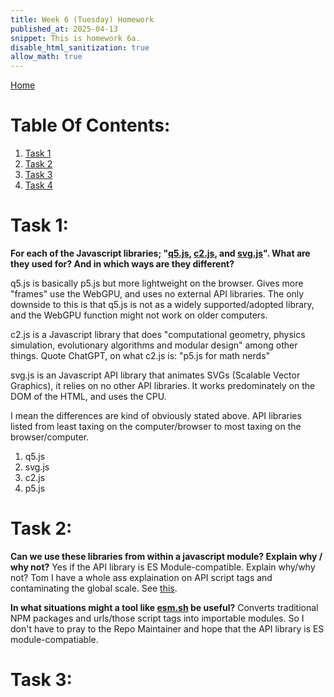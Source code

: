 ```yaml
---
title: Week 6 (Tuesday) Homework
published_at: 2025-04-13
snippet: This is homework 6a.
disable_html_sanitization: true
allow_math: true
---
```


[Home](https://cclanchublo6.deno.dev/)

# Table Of Contents:

1. [Task 1](https://cclanchublo6.deno.dev/Tweth-Blog-post#task-1)
2. [Task 2](https://cclanchublo6.deno.dev/Tweth-Blog-post#task-2)
3. [Task 3](#)
4. [Task 4](#)

# Task 1:

**For each of the Javascript libraries; "[q5.js](https://q5js.org/home/), [c2.js](https://c2js.org/), and [svg.js](https://svgjs.dev/docs/3.2/)". What are they used for? And in which ways are they different?**

q5.js is basically p5.js but more lightweight on the browser. Gives more "frames" use the WebGPU, and uses no external API libraries. The only downside to this is that q5.js is not as a widely supported/adopted library, and the WebGPU function might not work on older computers.

c2.js is a Javascript library that does "computational geometry, physics simulation, evolutionary algorithms and modular design" among other things. Quote ChatGPT, on what c2.js is: "p5.js for math nerds"

svg.js is an Javascript API library that animates SVGs (Scalable Vector Graphics), it relies on no other API libraries. It works predominately on the DOM of the HTML, and uses the CPU.

I mean the differences are kind of obviously stated above. API libraries listed from least taxing on the computer/browser to most taxing on the browser/computer.

1. q5.js
2. svg.js
3. c2.js
4. p5.js

# Task 2:

**Can we use these libraries from within a javascript module? Explain why / why not?**
Yes if the API library is ES Module-compatible. Explain why/why not? Tom I have a whole ass explaination on API script tags and contaminating the global scale. See [this](https://cclanchublo6.deno.dev/JavascriptConceptReview#api-libraries--es-module-compatibility).

**In what situations might a tool like [esm.sh](https://esm.sh/#tsx) be useful?**
Converts traditional NPM packages and urls/those script tags into importable modules. So I don't have to pray to the Repo Maintainer and hope that the API library is ES module-compatiable.

# Task 3:

<canvas id="q5_example"></canvas>

<script type="module">
   // import q5 from './scripts/q5/q5.js-main/q5.js';
   import { Q5 } from 'https://q5js.org/q5.js';
   
   const sketch = (q) => {
    q.setup = () => {
      q.createCanvas(400, 400, q.P2D);
      q.noLoop(); // Optional: remove if you want continuous drawing
    };

    q.draw = () => {
      q.background('silver');
      q.circle(100, 50, 80);
    };
  };

  // Mount the sketch to your canvas element
  new q5(sketch, document.getElementById('q5_example'));

</script>
